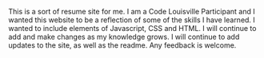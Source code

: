 This is a sort of resume site for me. I am a Code Louisville Participant and I wanted this website to be
a reflection of some of the skills I have learned. I wanted to include 
elements of Javascript, CSS and HTML. I will continue to add and make changes as my knowledge grows. I will continue to add updates to the site, as well as the readme. Any feedback is welcome.